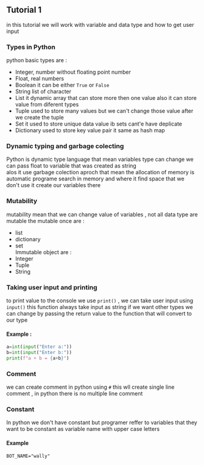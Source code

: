 ## Tutorial 1
in this tutorial we will work with variable and data type and how to get user input

### Types in Python
python basic types are :
* Integer, number without floating point number
* Float, real numbers 
* Boolean it can be either `True` or `False`
* String list of character
* List it dynamic array that can store more then one value also it can store value from diferent types 
* Tuple used to store many values but we can't change those value after we create the tuple
* Set it used to store unique data value ib sets cant'e have deplicate
* Dictionary used to store key value pair it same as hash map
### Dynamic typing and garbage colecting
Python is dynamic type language that mean variables type can change we can pass float to variable that was created as string  
alos it use garbage colection aproch that mean the allocation of memory is automatic programe search in memory and where it find space that we don't use it create our variables there
### Mutability
mutability mean that we can change value of variables , not all data type are mutable the mutable once are :
* list
* dictionary
* set  
Immutable object are :
* Integer
* Tuple
* String
### Taking user input and printing
to print value to the console we use `print()` , we can take user input using `input()` this function always take input as string if we want other types we can change by passing the return value to the function that will convert to our type
#### Example :
```Python
a=int(input("Enter a:"))
b=int(input("Enter b:"))
print(f"a + b = {a+b}")
```
### Comment 
we can create comment in python using `#` this wll create single line comment , in python there is no multiple line comment
### Constant 
In python we don't have constant but programer reffer to variables that they want to be constant as variable name with upper case letters  
#### Example
```BOT_NAME="wally"```